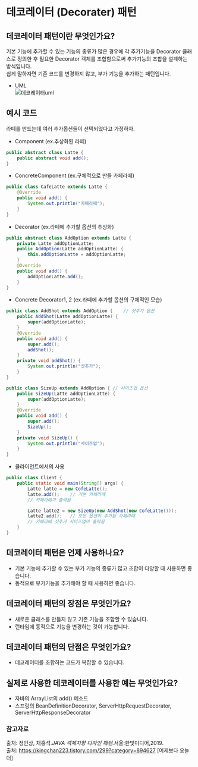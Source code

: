 # 데코레이터 (Decorater) 패턴

## 데코레이터 패턴이란 무엇인가요?
기본 기능에 추가할 수 있는 기능의 종류가 많은 경우에 각 추가기능을 Decorator 클래스로 정의한 후
필요한 Decorator 객체를 조합함으로써 추가기능의 조합을 설계하는 방식입니다.  
쉽게 말하자면 기존 코드를 변경하지 않고, 부가 기능을 추가하는 패턴입니다.

- UML  
  ![데코레이터uml](https://user-images.githubusercontent.com/79966015/170153997-e79097d6-acd5-4596-bc97-e61a62e3bac2.PNG)

## 예시 코드
라떼를 만드는데 여러 추가옵션들이 선택되었다고 가정하자.
- Component (ex.추상화된 라떼)
```java
public abstract class Latte {
    public abstract void add();
}
```
- ConcreteComponent (ex.구체적으로 만들 카페라떼)
```java
public class CafeLatte extends Latte {
    @Override
    public void add() {
        System.out.println("카페라떼");
    }
}
```
- Decorator (ex.라떼에 추가할 옵션의 추상화)
```java
public abstract class AddOption extends Latte {
    private Latte addOptionLatte;
    public AddOption(Latte addOptionLatte) {
        this.addOptionLatte = addOptionLatte;
    }
    @Override
    public void add() {
        addOptionLatte.add();
    }
}
```
- Concrete Decorator1, 2 (ex.라떼에 추가할 옵션의 구체적인 모습)
```java
public class AddShot extends AddOption {    // 샷추가 옵션
    public AddShot(Latte addOptionLatte) {
        super(addOptionLatte);
    }
    @Override
    public void add() {
        super.add();
        addShot();
    }
    private void addShot() {
        System.out.println("샷추가");
    }
}

public class SizeUp extends AddOption { // 사이즈업 옵션
    public SizeUp(Latte addOptionLatte) {
        super(addOptionLatte);
    }
    @Override 
    public void add() {
        super.add();
        SizeUp();
    }
    private void SizeUp() {
        System.out.println("사이즈업");
    }
}
```
- 클라이언트에서의 사용
```java
public class Client {
    public static void main(String[] args) {
        Latte latte = new CofeLatte();
        latte.add();    // 기본 카페라떼
        // 카페라떼가 출력됨

        Latte latte2 = new SizeUp(new AddShot(new CofeLatte()));
        latte2.add();   // 모든 옵션이 추가된 카페라떼     
        // 카페라떼 샷추가 사이즈업이 출력됨
    }
}
```

## 데코레이터 패턴은 언제 사용하나요?
- 기본 기능에 추가할 수 있는 부가 기능의 종류가 많고 조합이 다양할 때 사용하면 좋습니다.
- 동적으로 부가기능을 추가해야 할 때 사용하면 좋습니다.

## 데코레이터 패턴의 장점은 무엇인가요?
- 새로운 클래스를 만들지 않고 기존 기능을 조합할 수 있습니다.
- 런타임에 동적으로 기능을 변경하는 것이 가능합니다.

## 데코레이터 패턴의 단점은 무엇인가요?
- 데코레이터를 조합하는 코드가 복잡할 수 있습니다.

## 실제로 사용한 데코레이터를 사용한 예는 무엇인가요?
- 자바의 ArrayList의 add() 메소드
- 스프링의 BeanDefinitionDecorator, ServerHttpRequestDecorator, ServerHttpResponseDecorator

### 참고자료
출처: 정인상, 채홍석.*JAVA 객체지향 디자인 패턴*.서울:한빛미디어,2019.  
출처: https://kingchan223.tistory.com/299?category=894627 [어제보다 오늘 더]